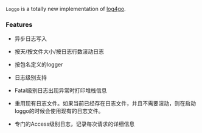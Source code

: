 `Loggo` is a totally new implementation of [log4go](http://github.com/kimiazhu/log4go).

 
### Features 

- 异步日志写入

- 按天/按文件大小/按日志行数滚动日志

- 按包名定义的logger

- 日志级别支持

- Fatal级别日志出现异常时打印堆栈信息

- 重用现有日志文件。如果当前已经存在日志文件，并且不需要滚动，则在启动loggo的时候会使用现有的日志文件。

- 专门的Access级别日志，记录每次请求的详细信息
